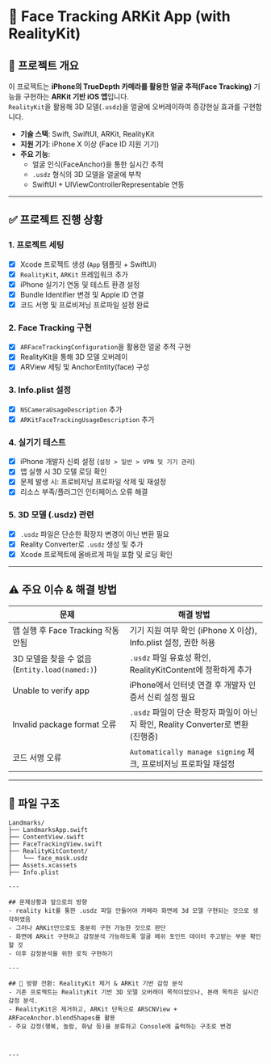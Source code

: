 # 👤 Face Tracking ARKit App (with RealityKit)

## 📌 프로젝트 개요

이 프로젝트는 **iPhone의 TrueDepth 카메라를 활용한 얼굴 추적(Face Tracking)** 기능을 구현하는 **ARKit 기반 iOS 앱**입니다.  
`RealityKit`을 활용해 3D 모델(`.usdz`)을 얼굴에 오버레이하여 증강현실 효과를 구현합니다.

- **기술 스택**: Swift, SwiftUI, ARKit, RealityKit
- **지원 기기**: iPhone X 이상 (Face ID 지원 기기)
- **주요 기능**:
  - 얼굴 인식(FaceAnchor)을 통한 실시간 추적
  - `.usdz` 형식의 3D 모델을 얼굴에 부착
  - SwiftUI + UIViewControllerRepresentable 연동

---

## ✅ 프로젝트 진행 상황

### 1. 프로젝트 세팅
- [x] Xcode 프로젝트 생성 (`App` 템플릿 + SwiftUI)
- [x] `RealityKit`, `ARKit` 프레임워크 추가
- [x] iPhone 실기기 연동 및 테스트 환경 설정
- [x] Bundle Identifier 변경 및 Apple ID 연결
- [x] 코드 서명 및 프로비저닝 프로파일 설정 완료

### 2. Face Tracking 구현
- [x] `ARFaceTrackingConfiguration`을 활용한 얼굴 추적 구현
- [x] RealityKit을 통해 3D 모델 오버레이
- [x] ARView 세팅 및 AnchorEntity(face) 구성

### 3. Info.plist 설정
- [x] `NSCameraUsageDescription` 추가
- [x] `ARKitFaceTrackingUsageDescription` 추가

### 4. 실기기 테스트
- [x] iPhone 개발자 신뢰 설정 (`설정 > 일반 > VPN 및 기기 관리`)
- [x] 앱 실행 시 3D 모델 로딩 확인
- [x] 문제 발생 시: 프로비저닝 프로파일 삭제 및 재설정
- [x] 리소스 부족/플러그인 인터페이스 오류 해결

### 5. 3D 모델 (.usdz) 관련
- [x] `.usdz` 파일은 단순한 확장자 변경이 아닌 변환 필요
- [x] Reality Converter로 `.usdz` 생성 및 추가
- [x] Xcode 프로젝트에 올바르게 파일 포함 및 로딩 확인

---

## ⚠️ 주요 이슈 & 해결 방법

| 문제 | 해결 방법 |
|------|-----------|
| 앱 실행 후 Face Tracking 작동 안됨 | 기기 지원 여부 확인 (iPhone X 이상), Info.plist 설정, 권한 허용 |
| 3D 모델을 찾을 수 없음 (`Entity.load(named:)`) | `.usdz` 파일 유효성 확인, RealityKitContent에 정확하게 추가 |
| Unable to verify app | iPhone에서 인터넷 연결 후 개발자 인증서 신뢰 설정 필요 |
| Invalid package format 오류 | `.usdz` 파일이 단순 확장자 파일이 아닌지 확인, Reality Converter로 변환(진행중)| 
| 코드 서명 오류 | `Automatically manage signing` 체크, 프로비저닝 프로파일 재설정 |

---

## 📂 파일 구조
```text
Landmarks/
├── LandmarksApp.swift
├── ContentView.swift
├── FaceTrackingView.swift
├── RealityKitContent/
│   └── face_mask.usdz
├── Assets.xcassets
├── Info.plist

---

## 문제상황과 앞으로의 방향
- reality kit를 통한 .usdz 파일 만들어야 카메라 화면에 3d 모델 구현되는 것으로 생각하였음
- 그러나 ARKit만으로도 충분히 구현 가능한 것으로 판단
- 화면에 ARkit 구현하고 감정분석 가능하도록 얼굴 메쉬 포인트 데이터 주고받는 부분 확인할 것
- 이후 감정분석을 위한 로직 구현하기

---

## 🔄 방향 전환: RealityKit 제거 & ARKit 기반 감정 분석
- 기존 프로젝트는 RealityKit 기반 3D 모델 오버레이 목적이었으나, 본래 목적은 실시간 감정 분석.
- RealityKit은 제거하고, ARKit 단독으로 ARSCNView + ARFaceAnchor.blendShapes를 활용
- 주요 감정(행복, 놀람, 화남 등)을 분류하고 Console에 출력하는 구조로 변경



---


